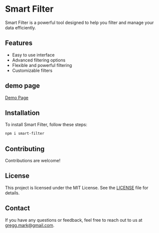 # Smart Filter

Smart Filter is a powerful tool designed to help you filter and manage your data efficiently.

## Features

- Easy to use interface
- Advanced filtering options
- Flexible and powerful filtering
- Customizable filters

## demo page
[Demo Page](https://markgregg.github.io/smart-filter/?path=/story/examples-smartfilter--primary)

## Installation

To install Smart Filter, follow these steps:

```bash
npm i smart-filter
```

## Contributing

Contributions are welcome!

## License

This project is licensed under the MIT License. See the [LICENSE](LICENSE) file for details.

## Contact

If you have any questions or feedback, feel free to reach out to us at [gregg.mark@gmail.com](mailto:gregg.mark@gmail.com).

